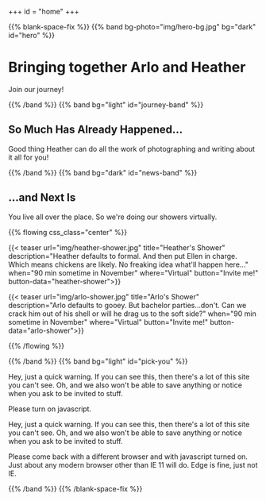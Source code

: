 +++
id = "home"
+++

{{% blank-space-fix %}}
{{% band bg-photo="img/hero-bg.jpg" bg="dark" id="hero" %}}

# Bringing together Arlo and Heather

Join our journey!

{{% /band %}}
{{% band bg="light" id="journey-band" %}}

## So Much Has Already Happened...

Good thing Heather can do all the work of photographing and writing about it all for you!

{{% /band %}}
{{% band bg="dark" id="news-band" %}}

## ...and Next Is

You live all over the place. So we're doing our showers virtually.

{{% flowing css_class="center" %}}

{{< teaser url="img/heather-shower.jpg" title="Heather's Shower" description="Heather defaults to formal. And then put Ellen in charge. Which means chickens are likely. No freaking idea what'll happen here..." when="90 min sometime in November" where="Virtual" button="Invite me!" button-data="heather-shower">}}

{{< teaser url="img/arlo-shower.jpg" title="Arlo's Shower" description="Arlo defaults to gooey. But bachelor parties...don't. Can we crack him out of his shell or will he drag us to the soft side?" when="90 min sometime in November" where="Virtual" button="Invite me!" button-data="arlo-shower">}}

{{% /flowing %}}

{{% /band %}}
{{% band bg="light" id="pick-you" %}}
<noscript class="warning">
<p>
Hey, just a quick warning. If you can see this, then there's a lot of this site you can't see. Oh, and we also won't be able
to save anything or notice when you ask to be invited to stuff.
</p>
<p>Please turn on javascript.</p>
</noscript>
<div class="warning no-react hidden">
<p>
Hey, just a quick warning. If you can see this, then there's a lot of this site you can't see. Oh, and we also won't be able
to save anything or notice when you ask to be invited to stuff.
</p>
<p>Please come back with a different browser and with javascript turned on. Just about any modern browser other than IE 11 will do. Edge is fine, just not IE.</p>
</div>

{{% /band %}}
{{% /blank-space-fix %}}

